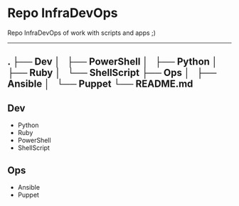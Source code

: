 # Repo InfraDevOps

Repo InfraDevOps of work with scripts and apps ;)

---
.
├── Dev
│   ├── PowerShell
│   ├── Python
│   ├── Ruby
│   └── ShellScript
├── Ops
│   ├── Ansible
│   └── Puppet
└── README.md
---

## Dev

- Python
- Ruby
- PowerShell
- ShellScript

## Ops

- Ansible
- Puppet
